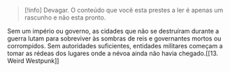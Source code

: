 >[!info] Devagar.
>O conteúdo que você esta prestes a ler é apenas um rascunho e não esta pronto.

Sem um império ou governo, as cidades que não se destruíram durante a guerra lutam para sobreviver às sombras de reis e governantes mortos ou corrompidos. Sem autoridades suficientes, entidades militares começam a tomar as rédeas dos lugares onde a névoa ainda não havia chegado.[[13. Weird Westpunk]]